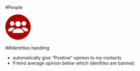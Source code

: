 #People

![people settings logo](../img/settings/people.png "People Settings")  

##Identities handling
 - automatically give "Positive" opinion to my contacts
 - Friend average opinion below which identities are banned: 


